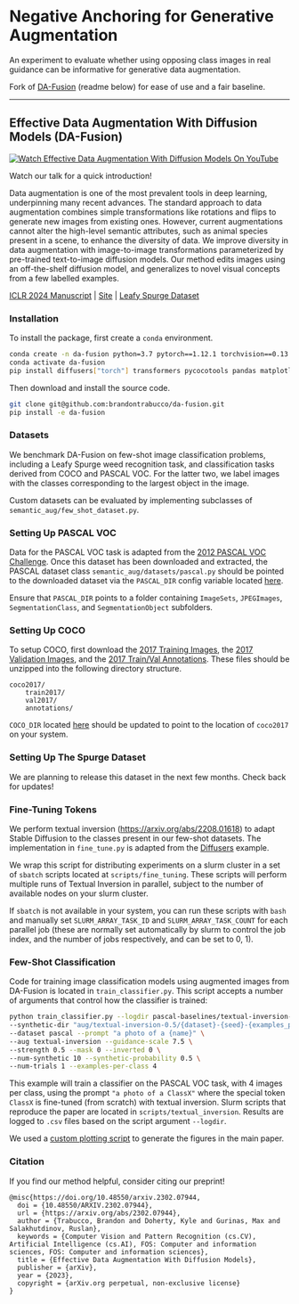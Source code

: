 # Negative Anchoring for Generative Augmentation

An experiment to evaluate whether using opposing class images in real guidance can be informative for generative data augmentation.

Fork of [DA-Fusion](https://github.com/brandontrabucco/da-fusion) (readme below) for ease of use and a fair baseline.

---

## Effective Data Augmentation With Diffusion Models (DA-Fusion)

[![Watch Effective Data Augmentation With Diffusion Models On YouTube](images/play-da-fusion.png)](https://www.youtube.com/watch?v=IKDWOOWzwns)

Watch our talk for a quick introduction!

Data augmentation is one of the most prevalent tools in deep learning, underpinning many recent advances. The standard approach to data augmentation combines simple transformations like rotations and flips to generate new images from existing ones. However, current augmentations cannot alter the high-level semantic attributes, such as animal species present in a scene, to enhance the diversity of data. We improve diversity in data augmentation with image-to-image transformations parameterized by pre-trained text-to-image diffusion models. Our method edits images using an off-the-shelf diffusion model, and generalizes to novel visual concepts from a few labelled examples.

[ICLR 2024 Manuscript](https://openreview.net/forum?id=ZWzUA9zeAg) | [Site](btrabuc.co/da-fusion) | [Leafy Spurge Dataset](leafy-spurge-dataset.github.io)

### Installation

To install the package, first create a `conda` environment.

```bash
conda create -n da-fusion python=3.7 pytorch==1.12.1 torchvision==0.13.1 cudatoolkit=11.6 -c pytorch
conda activate da-fusion
pip install diffusers["torch"] transformers pycocotools pandas matplotlib seaborn scipy
```

Then download and install the source code.

```bash
git clone git@github.com:brandontrabucco/da-fusion.git
pip install -e da-fusion
```

### Datasets

We benchmark DA-Fusion on few-shot image classification problems, including a Leafy Spurge weed recognition task, and classification tasks derived from COCO and PASCAL VOC. For the latter two, we label images with the classes corresponding to the largest object in the image.

Custom datasets can be evaluated by implementing subclasses of `semantic_aug/few_shot_dataset.py`.

### Setting Up PASCAL VOC

Data for the PASCAL VOC task is adapted from the [2012 PASCAL VOC Challenge](http://host.robots.ox.ac.uk/pascal/VOC/voc2012/VOCtrainval_11-May-2012.tar). Once this dataset has been downloaded and extracted, the PASCAL dataset class `semantic_aug/datasets/pascal.py` should be pointed to the downloaded dataset via the `PASCAL_DIR` config variable located [here](https://github.com/brandontrabucco/da-fusion/blob/main/semantic_aug/datasets/pascal.py#L14).

Ensure that `PASCAL_DIR` points to a folder containing `ImageSets`, `JPEGImages`, `SegmentationClass`, and `SegmentationObject` subfolders.

### Setting Up COCO

To setup COCO, first download the [2017 Training Images](http://images.cocodataset.org/zips/train2017.zip), the [2017 Validation Images](http://images.cocodataset.org/zips/val2017.zip), and the [2017 Train/Val Annotations](http://images.cocodataset.org/annotations/annotations_trainval2017.zip). These files should be unzipped into the following directory structure.

```
coco2017/
    train2017/
    val2017/
    annotations/
```

`COCO_DIR` located [here](https://github.com/brandontrabucco/da-fusion/blob/main/semantic_aug/datasets/coco.py#L15) should be updated to point to the location of `coco2017` on your system.

### Setting Up The Spurge Dataset

We are planning to release this dataset in the next few months. Check back for updates!

### Fine-Tuning Tokens

We perform textual inversion (https://arxiv.org/abs/2208.01618) to adapt Stable Diffusion to the classes present in our few-shot datasets. The implementation in `fine_tune.py` is adapted from the [Diffusers](https://github.com/huggingface/diffusers/blob/main/examples/textual_inversion/textual_inversion.py) example.

We wrap this script for distributing experiments on a slurm cluster in a set of `sbatch` scripts located at `scripts/fine_tuning`. These scripts will perform multiple runs of Textual Inversion in parallel, subject to the number of available nodes on your slurm cluster.

If `sbatch` is not available in your system, you can run these scripts with `bash` and manually set `SLURM_ARRAY_TASK_ID` and `SLURM_ARRAY_TASK_COUNT` for each parallel job (these are normally set automatically by slurm to control the job index, and the number of jobs respectively, and can be set to 0, 1).

### Few-Shot Classification

Code for training image classification models using augmented images from DA-Fusion is located in `train_classifier.py`. This script accepts a number of arguments that control how the classifier is trained:

```bash
python train_classifier.py --logdir pascal-baselines/textual-inversion-0.5 \
--synthetic-dir "aug/textual-inversion-0.5/{dataset}-{seed}-{examples_per_class}" \
--dataset pascal --prompt "a photo of a {name}" \
--aug textual-inversion --guidance-scale 7.5 \
--strength 0.5 --mask 0 --inverted 0 \
--num-synthetic 10 --synthetic-probability 0.5 \
--num-trials 1 --examples-per-class 4
```

This example will train a classifier on the PASCAL VOC task, with 4 images per class, using the prompt `"a photo of a ClassX"` where the special token `ClassX` is fine-tuned (from scratch) with textual inversion. Slurm scripts that reproduce the paper are located in `scripts/textual_inversion`. Results are logged to `.csv` files based on the script argument `--logdir`.

We used a [custom plotting script](https://github.com/brandontrabucco/da-fusion/blob/main/plot.py) to generate the figures in the main paper.

### Citation

If you find our method helpful, consider citing our preprint!

```
@misc{https://doi.org/10.48550/arxiv.2302.07944,
  doi = {10.48550/ARXIV.2302.07944},
  url = {https://arxiv.org/abs/2302.07944},
  author = {Trabucco, Brandon and Doherty, Kyle and Gurinas, Max and Salakhutdinov, Ruslan},
  keywords = {Computer Vision and Pattern Recognition (cs.CV), Artificial Intelligence (cs.AI), FOS: Computer and information sciences, FOS: Computer and information sciences},
  title = {Effective Data Augmentation With Diffusion Models},
  publisher = {arXiv},
  year = {2023},
  copyright = {arXiv.org perpetual, non-exclusive license}
}
```
